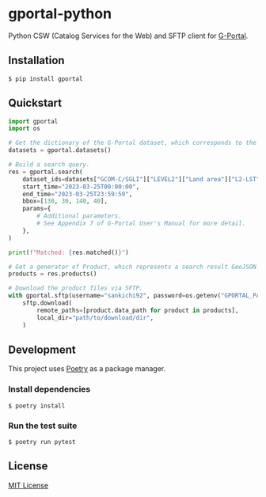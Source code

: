 # gportal-python

Python CSW (Catalog Services for the Web) and SFTP client for [G-Portal](https://gportal.jaxa.jp/).

## Installation

    $ pip install gportal

## Quickstart

```python
import gportal
import os

# Get the dictionary of the G-Portal dataset, which corresponds to the spacecraft / sensor search tree of Web UI.
datasets = gportal.datasets()

# Build a search query.
res = gportal.search(
    dataset_ids=datasets["GCOM-C/SGLI"]["LEVEL2"]["Land area"]["L2-LST"],
    start_time="2023-03-25T00:00:00",
    end_time="2023-03-25T23:59:59",
    bbox=[130, 30, 140, 40],
    params={
        # Additional parameters.
        # See Appendix 7 of G-Portal User's Manual for more detail.
    },
)

print(f"Matched: {res.matched()}")

# Get a generator of Product, which represents a search result GeoJSON.
products = res.products()

# Download the product files via SFTP.
with gportal.sftp(username="sankichi92", password=os.getenv("GPORTAL_PASSWORD")) as sftp:
    sftp.download(
        remote_paths=[product.data_path for product in products],
        local_dir="path/to/download/dir",
    )
```

## Development

This project uses [Poetry](https://python-poetry.org/) as a package manager.

### Install dependencies

    $ poetry install

### Run the test suite

    $ poetry run pytest

## License

[MIT License](LICENSE)
